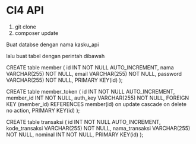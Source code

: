 # CI4 API

1. git clone
2. composer update

Buat databse dengan nama kasku_api

lalu buat tabel dengan perintah dibawah

CREATE table member ( 
          id INT NOT NULL AUTO_INCREMENT, 
		  nama VARCHAR(255) NOT NULL,
		  email VARCHAR(255) NOT NULL,
	      password VARCHAR(255) NOT NULL,
		  PRIMARY KEY(id) 
);

CREATE table member_token (
    id INT NOT NULL AUTO_INCREMENT,
    member_id INT NOT NULL,
    auth_key VARCHAR(255) NOT NULL,
    FOREIGN KEY (member_id) REFERENCES member(id) on update cascade on delete no action,
    PRIMARY KEY(id) 
); 

CREATE table transaksi (
    id INT NOT NULL AUTO_INCREMENT,
    kode_transaksi VARCHAR(255) NOT NULL,
    nama_transaksi VARCHAR(255) NOT NULL,
    nominal INT NOT NULL,
    PRIMARY KEY(id) 
);
